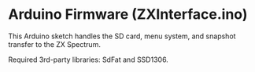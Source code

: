 # Arduino Firmware (ZXInterface.ino)

This Arduino sketch handles the SD card, menu system, and snapshot transfer to the ZX Spectrum.

Required 3rd-party libraries: SdFat and SSD1306.
